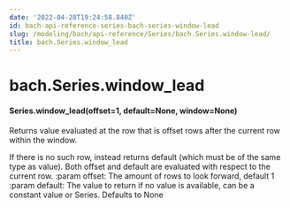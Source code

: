 ```yaml
---
date: '2022-04-28T19:24:58.840Z'
id: bach-api-reference-series-bach-series-window-lead
slug: /modeling/bach/api-reference/Series/bach.Series.window-lead/
title: bach.Series.window_lead
---
```


# bach.Series.window_lead


#### Series.window_lead(offset=1, default=None, window=None)
Returns value evaluated at the row that is offset rows after the current row within the window.

If there is no such row, instead returns default (which must be of the same type as value).
Both offset and default are evaluated with respect to the current row.
:param offset: The amount of rows to look forward, default 1
:param default: The value to return if no value is available, can be a constant value or Series.
Defaults to None

<!-- !! processed by numpydoc !! -->
